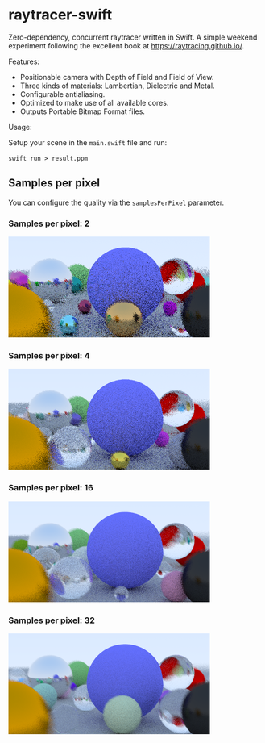 # raytracer-swift

Zero-dependency, concurrent raytracer written in Swift. A simple weekend experiment following the excellent book at https://raytracing.github.io/.

Features:
- Positionable camera with Depth of Field and Field of View.
- Three kinds of materials: Lambertian, Dielectric and Metal.
- Configurable antialiasing.
- Optimized to make use of all available cores.
- Outputs Portable Bitmap Format files.

Usage:

Setup your scene in the `main.swift` file and run:

```
swift run > result.ppm
```

## Samples per pixel

You can configure the quality via the `samplesPerPixel` parameter.

### Samples per pixel: 2

![Example image 2 samples per pixel](assets/example-2-spp.png)


### Samples per pixel: 4

![Example image 4 samples per pixel](assets/example-4-spp.png)

### Samples per pixel: 16

![Example image 16 samples per pixel](assets/example-16-spp.png)

### Samples per pixel: 32

![Example image 32 samples per pixel](assets/example-32-spp.png)
